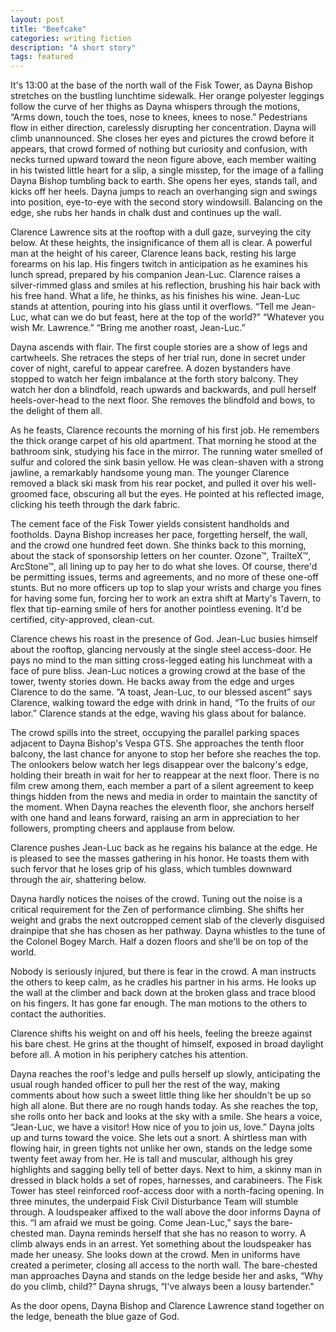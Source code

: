 ```yaml
---
layout: post
title: "Beefcake"
categories: writing fiction
description: "A short story"
tags: featured
---
```


It's 13:00 at the base of the north wall of the Fisk Tower, as Dayna Bishop stretches on the bustling lunchtime sidewalk. Her orange polyester leggings follow the curve of her thighs as Dayna whispers through the motions, “Arms down, touch the toes, nose to knees, knees to nose.” Pedestrians flow in either direction, carelessly disrupting her concentration. Dayna will climb unannounced. She closes her eyes and pictures the crowd before it appears, that crowd formed of nothing but curiosity and confusion, with necks turned upward toward the neon figure above, each member waiting in his twisted little heart for a slip, a single misstep, for the image of a falling Dayna Bishop tumbling back to earth. She opens her eyes, stands tall, and kicks off her heels. Dayna jumps to reach an overhanging sign and swings into position, eye-to-eye with the second story windowsill. Balancing on the edge, she rubs her hands in chalk dust and continues up the wall.

Clarence Lawrence sits at the rooftop with a dull gaze, surveying the city below. At these heights, the insignificance of them all is clear. A powerful man at the height of his career, Clarence leans back, resting his large forearms on his lap. His fingers twitch in anticipation as he examines his lunch spread, prepared by his companion Jean-Luc. Clarence raises a silver-rimmed glass and smiles at his reflection, brushing his hair back with his free hand. What a life, he thinks, as his finishes his wine. Jean-Luc stands at attention, pouring into his glass until it overflows.
“Tell me Jean-Luc, what can we do but feast, here at the top of the world?”
“Whatever you wish Mr. Lawrence.”
“Bring me another roast, Jean-Luc.”

Dayna ascends with flair. The first couple stories are a show of legs and cartwheels. She retraces the steps of her trial run, done in secret under cover of night, careful to appear carefree. A dozen bystanders have stopped to watch her feign imbalance at the forth story balcony. They watch her don a blindfold, reach upwards and backwards, and pull herself heels-over-head to the next floor. She removes the blindfold and bows, to the delight of them all.

As he feasts, Clarence recounts the morning of his first job. He remembers the thick orange carpet of his old apartment. That morning he stood at the bathroom sink, studying his face in the mirror. The running water smelled of sulfur and colored the sink basin yellow. He was clean-shaven with a strong jawline, a remarkably handsome young man. The younger Clarence removed a black ski mask from his rear pocket, and pulled it over his well-groomed face, obscuring all but the eyes. He pointed at his reflected image, clicking his teeth through the dark fabric.

The cement face of the Fisk Tower yields consistent handholds and footholds. Dayna Bishop increases her pace, forgetting herself, the wall, and the crowd one hundred feet down. She thinks back to this morning, about the stack of sponsorship letters on her counter. Ozone™, TrailteX™, ArcStone™, all lining up to pay her to do what she loves. Of course, there'd be permitting issues, terms and agreements, and no more of these one-off stunts. But no more officers up top to slap your wrists and charge you fines for having some fun, forcing her to work an extra shift at Marty's Tavern, to flex that tip-earning smile of hers for another pointless evening. It'd be certified, city-approved, clean-cut.

Clarence chews his roast in the presence of God. Jean-Luc busies himself about the rooftop, glancing nervously at the single steel access-door. He pays no mind to the man sitting cross-legged eating his lunchmeat with a face of pure bliss. Jean-Luc notices a growing crowd at the base of the tower, twenty stories down. He backs away from the edge and urges Clarence to do the same.
“A toast, Jean-Luc, to our blessed ascent” says Clarence, walking toward the edge with drink in hand, “To the fruits of our labor.” Clarence stands at the edge, waving his glass about for balance.

The crowd spills into the street, occupying the parallel parking spaces adjacent to Dayna Bishop's Vespa GTS. She approaches the tenth floor balcony, the last chance for anyone to stop her before she reaches the top. The onlookers below watch her legs disappear over the balcony's edge, holding their breath in wait for her to reappear at the next floor. There is no film crew among them, each member a part of a silent agreement to keep things hidden from the news and media in order to maintain the sanctity of the moment. When Dayna reaches the eleventh floor, she anchors herself with one hand and leans forward, raising an arm in appreciation to her followers, prompting cheers and applause from below.

Clarence pushes Jean-Luc back as he regains his balance at the edge. He is pleased to see the masses gathering in his honor. He toasts them with such fervor that he loses grip of his glass, which tumbles downward through the air, shattering below.

Dayna hardly notices the noises of the crowd. Tuning out the noise is a critical requirement for the Zen of performance climbing. She shifts her weight and grabs the next outcropped cement slab of the cleverly disguised drainpipe that she has chosen as her pathway. Dayna whistles to the tune of the Colonel Bogey March. Half a dozen floors and she'll be on top of the world.

Nobody is seriously injured, but there is fear in the crowd. A man instructs the others to keep calm, as he cradles his partner in his arms. He looks up the wall at the climber and back down at the broken glass and trace blood on his fingers. It has gone far enough. The man motions to the others to contact the authorities.

Clarence shifts his weight on and off his heels, feeling the breeze against his bare chest. He grins at the thought of himself, exposed in broad daylight before all. A motion in his periphery catches his attention.

Dayna reaches the roof's ledge and pulls herself up slowly, anticipating the usual rough handed officer to pull her the rest of the way, making comments about how such a sweet little thing like her shouldn't be up so high all alone. But there are no rough hands today. As she reaches the top, she rolls onto her back and looks at the sky with a smile.
She hears a voice, “Jean-Luc, we have a visitor! How nice of you to join us, love.”
Dayna jolts up and turns toward the voice. She lets out a snort. A shirtless man with flowing hair, in green tights not unlike her own, stands on the ledge some twenty feet away from her. He is tall and muscular, although his grey highlights and sagging belly tell of better days. Next to him, a skinny man in dressed in black holds a set of ropes, harnesses, and carabineers.
The Fisk Tower has steel reinforced roof-access door with a north-facing opening. In three minutes, the underpaid Fisk Civil Disturbance Team will stumble through. A loudspeaker affixed to the wall above the door informs Dayna of this.
“I am afraid we must be going. Come Jean-Luc,” says the bare-chested man.
Dayna reminds herself that she has no reason to worry. A climb always ends in an arrest. Yet something about the loudspeaker has made her uneasy. She looks down at the crowd. Men in uniforms have created a perimeter, closing all access to the north wall.
The bare-chested man approaches Dayna and stands on the ledge beside her and asks, “Why do you climb, child?”
Dayna shrugs, “I've always been a lousy bartender.”

As the door opens, Dayna Bishop and Clarence Lawrence stand together on the ledge, beneath the blue gaze of God.

